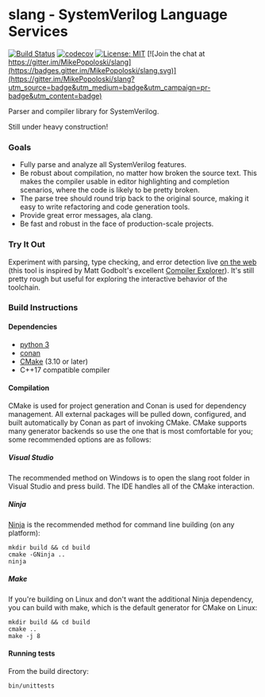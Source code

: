 slang - SystemVerilog Language Services
=======================================
[![Build Status](https://dev.azure.com/mike0815/slang/_apis/build/status/MikePopoloski.slang?branchName=master)](https://dev.azure.com/mike0815/slang/_build/latest?definitionId=1&branchName=master)
[![codecov](https://codecov.io/gh/MikePopoloski/slang/branch/master/graph/badge.svg)](https://codecov.io/gh/MikePopoloski/slang)
[![License: MIT](https://img.shields.io/badge/License-MIT-yellow.svg)](https://github.com/MikePopoloski/slang/blob/master/LICENSE)
[![Join the chat at https://gitter.im/MikePopoloski/slang](https://badges.gitter.im/MikePopoloski/slang.svg)](https://gitter.im/MikePopoloski/slang?utm_source=badge&utm_medium=badge&utm_campaign=pr-badge&utm_content=badge)

Parser and compiler library for SystemVerilog.

Still under heavy construction!

### Goals
* Fully parse and analyze all SystemVerilog features.
* Be robust about compilation, no matter how broken the source text. This makes the compiler usable in editor highlighting and completion scenarios, where the code is likely to be pretty broken.
* The parse tree should round trip back to the original source, making it easy to write refactoring and code generation tools.
* Provide great error messages, ala clang.
* Be fast and robust in the face of production-scale projects.

### Try It Out
Experiment with parsing, type checking, and error detection live [on the web](http://sv-lang.com/) (this tool is inspired by Matt Godbolt's excellent [Compiler Explorer](https://godbolt.org/)). It's still pretty rough but useful for exploring the interactive behavior of the toolchain.

### Build Instructions

#### Dependencies
- [python 3](https://www.python.org/)
- [conan](https://conan.io/)
- [CMake](https://cmake.org/) (3.10 or later)
- C++17 compatible compiler

#### Compilation
CMake is used for project generation and Conan is used for dependency management. All external packages will be pulled down, configured, and built automatically by Conan as part of invoking CMake. CMake supports many generator backends so use the one that is most comfortable for you; some recommended options are as follows:

##### Visual Studio
The recommended method on Windows is to open the slang root folder in Visual Studio and press build. The IDE handles all of the CMake interaction.

##### Ninja
[Ninja](https://ninja-build.org/) is the recommended method for command line building (on any platform):
```
mkdir build && cd build
cmake -GNinja ..
ninja
```

##### Make
If you're building on Linux and don't want the additional Ninja dependency, you can build with make, which is the default generator for CMake on Linux:
```
mkdir build && cd build
cmake ..
make -j 8
```

#### Running tests
From the build directory:
```
bin/unittests
```
